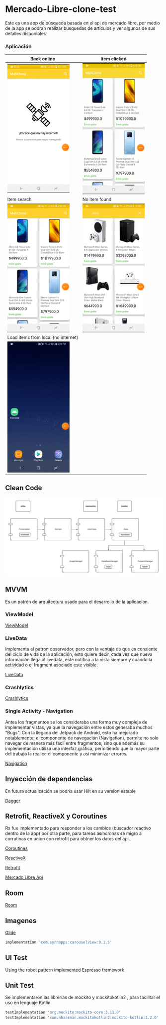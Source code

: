 # Mercado-Libre-clone-test

Este es una app de búsqueda basada en el api de mercado libre, por medio de la app se podran realizar busquedas de articulos y ver algunos de sus detalles disponibles

### Aplicación
 | Back online |Item clicked |
 |-------------|-------------|
 | <img width="200" src="https://github.com/FranciscoMontufar28/Mercado-Libre/blob/master/gifs/no%20internet.gif"/>| <img width="200" src="https://github.com/FranciscoMontufar28/Mercado-Libre/blob/master/gifs/item%20click.gif"/>|
 | Item search | No item found |
 |<img width="200" src="https://github.com/FranciscoMontufar28/Mercado-Libre/blob/master/gifs/item%20search.gif"/>|<img width="200" src="https://github.com/FranciscoMontufar28/Mercado-Libre/blob/master/gifs/no%20item%20found.gif"/>|                   
 |Load items from local (no internet) |
 |<img width="200" src="https://github.com/FranciscoMontufar28/Mercado-Libre/blob/master/gifs/local%20load.gif"/>|

## Clean Code

![Android-Clean-Architecture](https://github.com/FranciscoMontufar28/Mercado-Libre/blob/master/gifs/architecture.png)

## MVVM

Es un patrón de arquitectura usado para el desarrollo de la aplicacion.

### ViewModel

[ViewModel](https://developer.android.com/topic/libraries/architecture/viewmodel)

### LiveData
Implementa el patrón observador, pero con la ventaja de que es consiente del ciclo de vida de la aplicación, esto quiere decir, cada vez que nueva información llega al livedata, este notifica a la vista siempre y cuando la actividad o el fragment asociado este visible.


[LiveData](https://developer.android.com/topic/libraries/architecture/livedata)

### Crashlytics

[Crashlytics](https://firebase.google.com/docs/crashlytics?hl=es)


### Single Activity - Navigation

Antes los fragmentos se los consideraba una forma muy compleja de implementar vistas, ya que la navegación entre estos generaba muchos "Bugs". Con la llegada del Jetpack de Android, esto ha mejorado notablemente; el componente de navegación (Navigation), permite no solo navegar de manera más fácil entre fragmentos, sino que además su implementación utiliza una interfaz gráfica, permitiendo que la mayor parte del trabajo la realice el componente y así minimizar errores.

[Navigation](https://developer.android.com/guide/navigation)

## Inyección de dependencias

En futura actualización se podria usar Hilt en su version estable

[Dagger](https://dagger.dev/)

## Retrofit, ReactiveX y Coroutines
Rx fue implementado para responder a los cambios (buscador reactivo dentro de la app) por otra parte, para tareas asíncronas se migro a corrutinas en union con retrofit para obtner los datos del api.

[Coroutines](https://kotlinlang.org/docs/reference/coroutines/coroutines-guide.html)

[ReactiveX](http://reactivex.io/)

[Retrofit](https://square.github.io/retrofit/)

[Mercado Libre Api](https://developers.mercadolibre.com.co/es_ar/api-docs-es)

## Room

[Room](https://developer.android.com/topic/libraries/architecture/room)

## Imagenes

[Glide](https://github.com/bumptech/glide)

```bash
implementation 'com.synnapps:carouselview:0.1.5'
```

## UI Test
Using the robot pattern implemented Espresso framework

## Unit Test 
Se implementaron las librerías de mockito y mockitokotlin2 , para facilitar el uso en lenguaje Kotlin.

```bash
testImplementation 'org.mockito:mockito-core:3.11.0'
testImplementation 'com.nhaarman.mockitokotlin2:mockito-kotlin:2.2.0'
```
